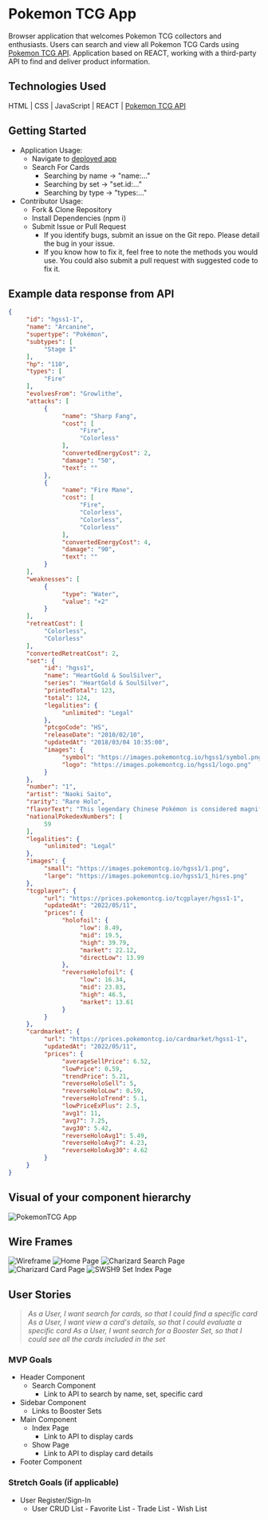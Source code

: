 # Pokemon TCG App
Browser application that welcomes Pokemon TCG collectors and enthusiasts. Users can search and view all Pokemon TCG Cards using [Pokemon TCG API](https://dev.pokemontcg.io/). Application based on REACT, working with a third-party API to find and deliver product information.

## Technologies Used
HTML | CSS | JavaScript | REACT | [Pokemon TCG API](https://pokemontcg.io/)

## Getting Started
- Application Usage:
     - Navigate to [deployed app](https://pokemontcg-app.herokuapp.com/)
     - Search For Cards
          - Searching by name -> "name:..."
          - Searching by set -> "set.id:..."
          - Searching by type -> "types:..."
- Contributor Usage:
     - Fork & Clone Repository
     - Install Dependencies (npm i)
     - Submit Issue or Pull Request
          - If you identify bugs, submit an issue on the Git repo. Please detail the bug in your issue. 
          - If you know how to fix it, feel free to note the methods you would use. You could also submit a pull request with suggested code to fix it.

## Example data response from API
```json
{
     "id": "hgss1-1",
     "name": "Arcanine",
     "supertype": "Pokémon",
     "subtypes": [
          "Stage 1"
     ],
     "hp": "110",
     "types": [
          "Fire"
     ],
     "evolvesFrom": "Growlithe",
     "attacks": [
          {
               "name": "Sharp Fang",
               "cost": [
                    "Fire",
                    "Colorless"
               ],
               "convertedEnergyCost": 2,
               "damage": "50",
               "text": ""
          },
          {
               "name": "Fire Mane",
               "cost": [
                    "Fire",
                    "Colorless",
                    "Colorless",
                    "Colorless"
               ],
               "convertedEnergyCost": 4,
               "damage": "90",
               "text": ""
          }
     ],
     "weaknesses": [
          {
               "type": "Water",
               "value": "×2"
          }
     ],
     "retreatCost": [
          "Colorless",
          "Colorless"
     ],
     "convertedRetreatCost": 2,
     "set": {
          "id": "hgss1",
          "name": "HeartGold & SoulSilver",
          "series": "HeartGold & SoulSilver",
          "printedTotal": 123,
          "total": 124,
          "legalities": {
               "unlimited": "Legal"
          },
          "ptcgoCode": "HS",
          "releaseDate": "2010/02/10",
          "updatedAt": "2018/03/04 10:35:00",
          "images": {
               "symbol": "https://images.pokemontcg.io/hgss1/symbol.png",
               "logo": "https://images.pokemontcg.io/hgss1/logo.png"
          }
     },
     "number": "1",
     "artist": "Naoki Saito",
     "rarity": "Rare Holo",
     "flavorText": "This legendary Chinese Pokémon is considered magnificent. Many people are enchanted by its grand mane.",
     "nationalPokedexNumbers": [
          59
     ],
     "legalities": {
          "unlimited": "Legal"
     },
     "images": {
          "small": "https://images.pokemontcg.io/hgss1/1.png",
          "large": "https://images.pokemontcg.io/hgss1/1_hires.png"
     },
     "tcgplayer": {
          "url": "https://prices.pokemontcg.io/tcgplayer/hgss1-1",
          "updatedAt": "2022/05/11",
          "prices": {
               "holofoil": {
                    "low": 8.49,
                    "mid": 19.5,
                    "high": 39.79,
                    "market": 22.12,
                    "directLow": 13.99
               },
               "reverseHolofoil": {
                    "low": 16.34,
                    "mid": 23.83,
                    "high": 46.5,
                    "market": 13.61
               }
          }
     },
     "cardmarket": {
          "url": "https://prices.pokemontcg.io/cardmarket/hgss1-1",
          "updatedAt": "2022/05/11",
          "prices": {
               "averageSellPrice": 6.52,
               "lowPrice": 0.59,
               "trendPrice": 5.21,
               "reverseHoloSell": 5,
               "reverseHoloLow": 0.59,
               "reverseHoloTrend": 5.1,
               "lowPriceExPlus": 2.5,
               "avg1": 11,
               "avg7": 7.25,
               "avg30": 5.42,
               "reverseHoloAvg1": 5.49,
               "reverseHoloAvg7": 4.23,
               "reverseHoloAvg30": 4.62
          }
     }
}
```

## Visual of your component hierarchy
![PokemonTCG App](https://user-images.githubusercontent.com/101363667/168511402-edee5d29-b1ec-4b2b-bd10-a710b1e9c54f.jpeg)

## Wire Frames
<img src ="https://user-images.githubusercontent.com/101363667/169394543-a30387c5-f0ca-482e-a629-92ba178efc82.png" alt="Wireframe">
<img src="https://user-images.githubusercontent.com/101363667/169392219-a308f24f-dc45-44b5-a9aa-39343133bb37.png" alt="Home Page">
<img src="https://user-images.githubusercontent.com/101363667/169392598-49f11e7e-26fb-4e28-bd41-fc286f577435.png" alt="Charizard Search Page">
<img src="https://user-images.githubusercontent.com/101363667/169392644-32513a6e-d7c0-449b-81bc-6409b2025abc.png" alt="Charizard Card Page">
<img src="https://user-images.githubusercontent.com/101363667/169392666-42cb3a1e-ce50-4b86-a58a-0fa7c5ac5806.png" alt="SWSH9 Set Index Page">


## User Stories
>  _As a User, I want search for cards, so that I could find a specific card_
 _As a User, I want view a card's details, so that I could evaluate a specific card_
_As a User, I want search for a Booster Set, so that I could see all the cards included in the set_

### MVP Goals
- Header Component
     - Search Component
          - Link to API to search by name, set, specific card
- Sidebar Component
     - Links to Booster Sets
- Main Component
     - Index Page
          - Link to API to display cards
     - Show Page
          - Link to API to display card details
- Footer Component

### Stretch Goals (if applicable)
- User Register/Sign-In
     - User CRUD List
           - Favorite List
           - Trade List
           - Wish List

